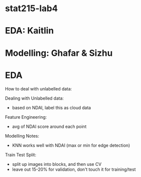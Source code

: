 # stat215-lab4

# EDA: Kaitlin 

# Modelling: Ghafar & Sizhu 

# EDA 

How to deal with unlabelled data:

Dealing with Unlabelled data:
- based on NDAI, label this as cloud data

Feature Engineering:
- avg of NDAI score around each point 
 
Modelling Notes:
- KNN works well with NDAI (max or min for edge detection)

Train Test Split:
- split up images into blocks, and then use CV 
- leave out 15-20% for validation, don't touch it for training/test
